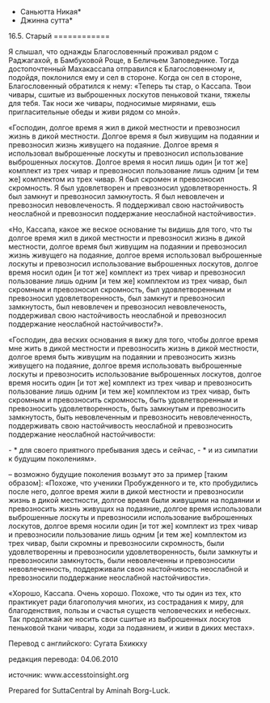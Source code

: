 * Саньютта Никая*
* Джинна сутта*

16\.5\. Старый
\=\=\=\=\=\=\=\=\=\=\=\=

Я слышал, что однажды Благословенный проживал рядом с Раджагахой, в Бамбуковой Роще, в Беличьем Заповеднике\. Тогда достопочтенный Махакассапа отправился к Благословенному и, подойдя, поклонился ему и сел в стороне\. Когда он сел в стороне, Благословенный обратился к нему: «Теперь ты стар, о Кассапа\. Твои чивары, сшитые из выброшенных лоскутов пеньковой ткани, тяжелы для тебя\. Так носи же чивары, подносимые мирянами, ешь пригласительные обеды и живи рядом со мной»\.

«Господин, долгое время я жил в дикой местности и превозносил жизнь в дикой местности\. Долгое время я был живущим на подаянии и превозносил жизнь живущего на подаяние\. Долгое время я использовал выброшенные лоскуты и превозносил использование выброшенных лоскутов\. Долгое время я носил лишь один \[и тот же\] комплект из трех чивар и превозносил пользование лишь одним \[и тем же\] комплектом из трех чивар\. Я был скромен и превозносил скромность\. Я был удовлетворен и превозносил удовлетворенность\. Я был замкнут и превозносил замкнутость\. Я был невовлечен и превозносил невовлеченость\. Я поддерживал свою настойчивость неослабной и превозносил поддержание неослабной настойчивости»\.

«Но, Кассапа, какое же веское основание ты видишь для того, что ты долгое время жил в дикой местности и превозносил жизнь в дикой местности, долгое время был живущим на подаянии и превозносил жизнь живущего на подаяние, долгое время использовал выброшенные лоскуты и превозносил использование выброшенных лоскутов, долгое время носил один \[и тот же\] комплект из трех чивар и превозносил пользование лишь одним \[и тем же\] комплектом из трех чивар, был скромным и превозносил скромность, был удовлетворенным и превозносил удовлетворенность, был замкнут и превозносил замкнутость, был невовлечен и превозносил невовлеченость, поддерживал свою настойчивость неослабной и превозносил поддержание неослабной настойчивости?»\.

«Господин, два веских основания я вижу для того, чтобы долгое время мне жить в дикой местности и превозносить жизнь в дикой местности, долгое время быть живущим на подаянии и превозносить жизнь живущего на подаяние, долгое время использовать выброшенные лоскуты и превозносить использование выброшенных лоскутов, долгое время носить один \[и тот же\] комплект из трех чивар и превозносить пользование лишь одним \[и тем же\] комплектом из трех чивар, быть скромным и превозносить скромность, быть удовлетворенным и превозносить удовлетворенность, быть замкнутым и превозносить замкнутость, быть невовлеченным и превозносить невовлеченность, поддерживать свою настойчивость неослабной и превозносить поддержание неослабной настойчивости:

\- \* для своего приятного пребывания здесь и сейчас,
\- \* и из симпатии к будущим поколениям»\.

– возможно будущие поколения возьмут это за пример \[таким образом\]: «Похоже, что ученики Пробужденного и те, кто пробудились после него, долгое время жили в дикой местности и превозносили жизнь в дикой местности, долгое время были живущими на подаянии и превозносить жизнь живущих на подаяние, долгое время использовали выброшенные лоскуты и превозносили использование выброшенных лоскутов, долгое время носили один \[и тот же\] комплект из трех чивар и превозносили пользование лишь одним \[и тем же\] комплектом из трех чивар, были скромны и превозносили скромность, были удовлетворенны и превозносили удовлетворенность, были замкнуты и превозносили замкнутость, были невовлеченны и превозносили невовлеченность, поддерживали свою настойчивость неослабной и превозносили поддержание неослабной настойчивости»\.

«Хорошо, Кассапа\. Очень хорошо\. Похоже, что ты один из тех, кто практикует ради благополучия многих, из сострадания к миру, для благоденствия, пользы и счастья существ человеческих и небесных\. Так продолжай же носить свои сшитые из выброшенных лоскутов пеньковой ткани чивары, ходи за подаянием, и живи в диких местах»\.

Перевод с английского: Сугата Бхиккху

редакция перевода: 04\.06\.2010

источник: www\.accesstoinsight\.org

Prepared for SuttaCentral by Aminah Borg\-Luck\.